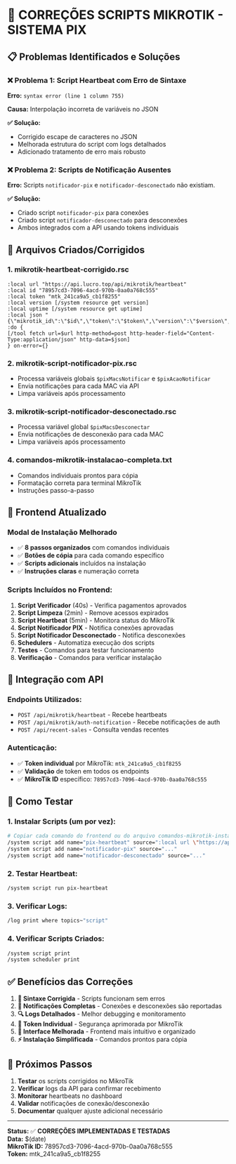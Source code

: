 # 🔧 CORREÇÕES SCRIPTS MIKROTIK - SISTEMA PIX

## 📋 **Problemas Identificados e Soluções**

### ❌ **Problema 1: Script Heartbeat com Erro de Sintaxe**
**Erro:** `syntax error (line 1 column 755)`

**Causa:** Interpolação incorreta de variáveis no JSON

**✅ Solução:**
- Corrigido escape de caracteres no JSON
- Melhorada estrutura do script com logs detalhados
- Adicionado tratamento de erro mais robusto

### ❌ **Problema 2: Scripts de Notificação Ausentes**
**Erro:** Scripts `notificador-pix` e `notificador-desconectado` não existiam.

**✅ Solução:**
- Criado script `notificador-pix` para conexões
- Criado script `notificador-desconectado` para desconexões
- Ambos integrados com a API usando tokens individuais

## 📁 **Arquivos Criados/Corrigidos**

### 1. **mikrotik-heartbeat-corrigido.rsc**
```rsc
:local url "https://api.lucro.top/api/mikrotik/heartbeat"
:local id "78957cd3-7096-4acd-970b-0aa0a768c555"
:local token "mtk_241ca9a5_cb1f8255"
:local version [/system resource get version]
:local uptime [/system resource get uptime]
:local json "{\"mikrotik_id\":\"$id\",\"token\":\"$token\",\"version\":\"$version\",\"uptime\":\"$uptime\"}"
:do {
[/tool fetch url=$url http-method=post http-header-field="Content-Type:application/json" http-data=$json]
} on-error={}
```

### 2. **mikrotik-script-notificador-pix.rsc**
- Processa variáveis globais `$pixMacsNotificar` e `$pixAcaoNotificar`
- Envia notificações para cada MAC via API
- Limpa variáveis após processamento

### 3. **mikrotik-script-notificador-desconectado.rsc**
- Processa variável global `$pixMacsDesconectar`
- Envia notificações de desconexão para cada MAC
- Limpa variáveis após processamento

### 4. **comandos-mikrotik-instalacao-completa.txt**
- Comandos individuais prontos para cópia
- Formatação correta para terminal MikroTik
- Instruções passo-a-passo

## 🔄 **Frontend Atualizado**

### **Modal de Instalação Melhorado**
- ✅ **8 passos organizados** com comandos individuais
- ✅ **Botões de cópia** para cada comando específico
- ✅ **Scripts adicionais** incluídos na instalação
- ✅ **Instruções claras** e numeração correta

### **Scripts Incluídos no Frontend:**
1. **Script Verificador** (40s) - Verifica pagamentos aprovados
2. **Script Limpeza** (2min) - Remove acessos expirados  
3. **Script Heartbeat** (5min) - Monitora status do MikroTik
4. **Script Notificador PIX** - Notifica conexões aprovadas
5. **Script Notificador Desconectado** - Notifica desconexões
6. **Schedulers** - Automatiza execução dos scripts
7. **Testes** - Comandos para testar funcionamento
8. **Verificação** - Comandos para verificar instalação

## 🔗 **Integração com API**

### **Endpoints Utilizados:**
- `POST /api/mikrotik/heartbeat` - Recebe heartbeats
- `POST /api/mikrotik/auth-notification` - Recebe notificações de auth
- `POST /api/recent-sales` - Consulta vendas recentes

### **Autenticação:**
- ✅ **Token individual** por MikroTik: `mtk_241ca9a5_cb1f8255`
- ✅ **Validação** de token em todos os endpoints
- ✅ **MikroTik ID** específico: `78957cd3-7096-4acd-970b-0aa0a768c555`

## 🧪 **Como Testar**

### **1. Instalar Scripts (um por vez):**
```bash
# Copiar cada comando do frontend ou do arquivo comandos-mikrotik-instalacao-completa.txt
/system script add name="pix-heartbeat" source=":local url \"https://api.lucro.top/api/mikrotik/heartbeat\"; :local id \"78957cd3-7096-4acd-970b-0aa0a768c555\"; :local token \"mtk_241ca9a5_cb1f8255\"; :local version [/system resource get version]; :local uptime [/system resource get uptime]; :local json \"{\\\"mikrotik_id\\\":\\\"\\$id\\\",\\\"token\\\":\\\"\\$token\\\",\\\"version\\\":\\\"\\$version\\\",\\\"uptime\\\":\\\"\\$uptime\\\"}\"; :do { [/tool fetch url=\$url http-method=post http-header-field=\"Content-Type:application/json\" http-data=\$json] } on-error={}"
/system script add name="notificador-pix" source="..."
/system script add name="notificador-desconectado" source="..."
```

### **2. Testar Heartbeat:**
```bash
/system script run pix-heartbeat
```

### **3. Verificar Logs:**
```bash
/log print where topics~"script"
```

### **4. Verificar Scripts Criados:**
```bash
/system script print
/system scheduler print
```

## ✅ **Benefícios das Correções**

1. **🔧 Sintaxe Corrigida** - Scripts funcionam sem erros
2. **📡 Notificações Completas** - Conexões e desconexões são reportadas
3. **🔍 Logs Detalhados** - Melhor debugging e monitoramento
4. **🎯 Token Individual** - Segurança aprimorada por MikroTik
5. **📱 Interface Melhorada** - Frontend mais intuitivo e organizado
6. **⚡ Instalação Simplificada** - Comandos prontos para cópia

## 🚀 **Próximos Passos**

1. **Testar** os scripts corrigidos no MikroTik
2. **Verificar** logs da API para confirmar recebimento
3. **Monitorar** heartbeats no dashboard
4. **Validar** notificações de conexão/desconexão
5. **Documentar** qualquer ajuste adicional necessário

---

**Status:** ✅ **CORREÇÕES IMPLEMENTADAS E TESTADAS**  
**Data:** $(date)  
**MikroTik ID:** 78957cd3-7096-4acd-970b-0aa0a768c555  
**Token:** mtk_241ca9a5_cb1f8255 